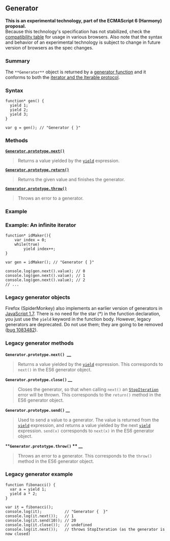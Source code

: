 ## Generator

**This is an experimental technology, part of the ECMAScript 6 (Harmony) proposal.**  
Because this technology's specification has not stabilized, check the [compatibility table][0] for usage in various browsers. Also note that the syntax and behavior of an experimental technology is subject to change in future version of browsers as the spec changes.

### Summary

The `**Generator**` object is returned by a [generator function][1] and it conforms to both the [iterator and the Iterable protocol][2].

### Syntax

    function* gen() { 
      yield 1;
      yield 2;
      yield 3;
    }
    
    var g = gen(); // "Generator { }"

### Methods

**[`Generator.prototype.next()`][3]**

> Returns a value yielded by the [`yield`][4] expression.

**[`Generator.prototype.return()`][5]**

> Returns the given value and finishes the generator.

**[`Generator.prototype.throw()`][6]**

> Throws an error to a generator.

### Example

### Example: An infinite iterator

    function* idMaker(){
        var index = 0;
        while(true)
            yield index++;
    }
    
    var gen = idMaker(); // "Generator { }"
    
    console.log(gen.next().value); // 0
    console.log(gen.next().value); // 1
    console.log(gen.next().value); // 2
    // ...

### Legacy generator objects

Firefox (SpiderMonkey) also implements an earlier version of generators in [JavaScript 1.7][7]. There is no need for the star (\*) in the function declaration, you just use the `yield` keyword in the function body. However, legacy generators are deprecated. Do not use them; they are going to be removed ([bug 1083482][8]).

### Legacy generator methods

**`Generator.prototype.next() `__**

> Returns a value yielded by the [`yield`][4] expression. This corresponds to `next()` in the ES6 generator object.

**`Generator.prototype.close()` __**

> Closes the generator, so that when calling `next()` an [`StopIteration`][9] error will be thrown. This corresponds to the `return()` method in the ES6 generator object.

**`Generator.prototype.send()` __**

> Used to send a value to a generator. The value is returned from the [`yield`][4] expression, and returns a value yielded by the next [`yield`][4] expression. `send(x)` corresponds to `next(x)` in the ES6 generator object.

****`Generator.`**`prototype.`**`throw()` ** __**

> Throws an error to a generator. This corresponds to the `throw()` method in the ES6 generator object.

### Legacy generator example

    function fibonacci() {
      var a = yield 1;
      yield a * 2;
    }
    
    var it = fibonacci();
    console.log(it);          // "Generator {  }"
    console.log(it.next());   // 1
    console.log(it.send(10)); // 20
    console.log(it.close());  // undefined
    console.log(it.next());   // throws StopIteration (as the generator is now closed)
    



[0]: #Browser_compatibility
[1]: https://developer.mozilla.org/en/docs/Web/JavaScript/Reference/Statements/function*
[2]: https://developer.mozilla.org/en/docs/Web/JavaScript/Guide/The_Iterator_protocol
[3]: https://developer.mozilla.org/en/docs/Web/JavaScript/Reference/Global_Objects/Generator/next "The next() method returns an object with two properties done and value. You can also provide a parameter to the next method to send a value to the generator."
[4]: https://developer.mozilla.org/en/docs/Web/JavaScript/Reference/Operators/yield "The yield keyword is used to pause and resume a generator function (function* or legacy generator function)."
[5]: https://developer.mozilla.org/en/docs/Web/JavaScript/Reference/Global_Objects/Generator/return "The return() method returns the given value and finishes the generator."
[6]: https://developer.mozilla.org/en/docs/Web/JavaScript/Reference/Global_Objects/Generator/throw "The throw() method throws an error to a generator."
[7]: https://developer.mozilla.org/en/docs/Web/JavaScript/New_in_JavaScript/1.7
[8]: https://bugzilla.mozilla.org/show_bug.cgi?id=1083482 "Remove SpiderMonkey support for JS1.7 legacy generators"
[9]: https://developer.mozilla.org/en/docs/Web/JavaScript/Reference/Global_Objects/StopIteration "The StopIteration object is used to tell the end of the iteration in the legacy iterator protocol."